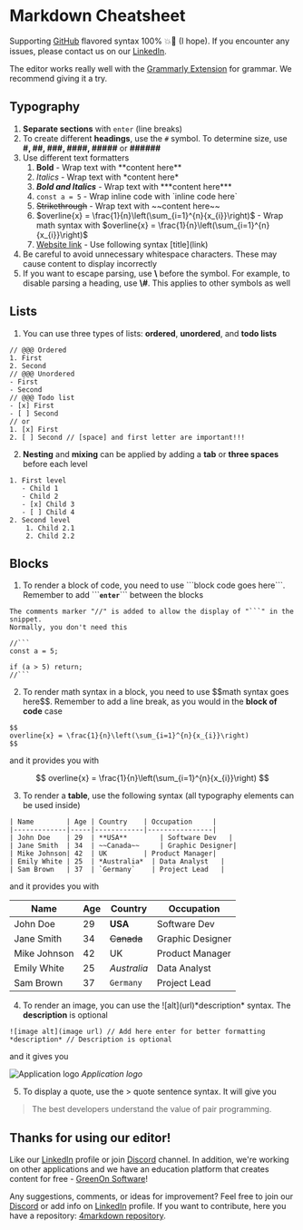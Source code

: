 # Markdown Cheatsheet

Supporting [GitHub](https://github.com) flavored syntax 100% 💥💚 (I hope). If you encounter any issues, please contact us on our [LinkedIn](https://www.linkedin.com/company/greenon-software).

The editor works really well with the [Grammarly Extension](https://chromewebstore.google.com/detail/grammarly-grammar-checker/kbfnbcaeplbcioakkpcpgfkobkghlhen?pli=1) for grammar. We recommend giving it a try.

## Typography

1. **Separate sections** with `enter` (line breaks)
2. To create different **headings**, use the `#` symbol. To determine size, use **#, ##, ###, ####, #####** or **######**
3. Use different text formatters
   1. **Bold** - Wrap text with \*\*content here\*\*
   2. *Italics* - Wrap text with \*content here\*
   3. ***Bold and Italics*** - Wrap text with \*\*\*content here\*\*\*
   4. `const a = 5` - Wrap inline code with \`inline code here\`
   5. ~~Strikethrough~~ - Wrap text with \~\~content here\~\~
   6. $overline{x} = \frac{1}{n}\left(\sum_{i=1}^{n}{x_{i}}\right)$ - Wrap math syntax with \$overline{x} = \frac{1}{n}\left(\sum_{i=1}^{n}{x_{i}}\right)\$
   7. [Website link](https://4markdown.com) - Use following syntax \[title\]\(link\)
4. Be careful to avoid unnecessary whitespace characters. These may cause content to display incorrectly
5. If you want to escape parsing, use **\\** before the symbol. For example, to disable parsing a heading, use **\\#**. This applies to other symbols as well

## Lists

1. You can use three types of lists: **ordered**, **unordered**, and **todo lists**

```
// @@@ Ordered
1. First
2. Second
// @@@ Unordered
- First
- Second
// @@@ Todo list
- [x] First
- [ ] Second
// or
1. [x] First
2. [ ] Second // [space] and first letter are important!!!
```

2. **Nesting** and **mixing** can be applied by adding a **tab** or **three spaces** before each level

```
1. First level
   - Child 1
   - Child 2
   - [x] Child 3
   - [ ] Child 4
2. Second level
    1. Child 2.1
    2. Child 2.2
```

## Blocks

1. To render a block of code, you need to use \`\`\`block code goes here\`\`\`. Remember to add \`\`\`**`enter`**\`\`\` between the blocks

```
The comments marker "//" is added to allow the display of "```" in the snippet. 
Normally, you don't need this

//```
const a = 5;

if (a > 5) return;
//``` 
```

2. To render math syntax in a block, you need to use \$\$math syntax goes here\$\$. Remember to add a line break, as you would in the **block of code** case

```
$$
overline{x} = \frac{1}{n}\left(\sum_{i=1}^{n}{x_{i}}\right)
$$
```

and it provides you with

$$
overline{x} = \frac{1}{n}\left(\sum_{i=1}^{n}{x_{i}}\right)
$$

3. To render a **table**, use the following syntax (all typography elements can be used inside)

```
| Name        | Age | Country    | Occupation     |
|-------------|-----|------------|----------------|
| John Doe    | 29  | **USA**        | Software Dev   |
| Jane Smith  | 34  | ~~Canada~~     | Graphic Designer|
| Mike Johnson| 42  | UK         | Product Manager|
| Emily White | 25  | *Australia*  | Data Analyst   |
| Sam Brown   | 37  | `Germany`    | Project Lead   |
```

and it provides you with

| Name        | Age | Country    | Occupation     |
|-------------|-----|------------|----------------|
| John Doe    | 29  | **USA**       | Software Dev   |
| Jane Smith  | 34  | ~~Canada~~     | Graphic Designer|
| Mike Johnson| 42  | UK         | Product Manager|
| Emily White | 25  | *Australia*  | Data Analyst   |
| Sam Brown   | 37  | `Germany`    | Project Lead   |

4. To render an image, you can use the \!\[alt\]\(url\)\*description\* syntax. The **description** is optional

```
![image alt](image url) // Add here enter for better formatting
*description* // Description is optional
```

and it gives you

![Application logo](/logo-thumbnail.webp)
*Application logo*

5. To display a quote, use the \> quote sentence syntax. It will give you

> The best developers understand the value of pair programming.

## Thanks for using our editor!

Like our [LinkedIn](https://www.linkedin.com/company/greenon-software) profile or join [Discord](https://discord.com/invite/PxXQayT3x3) channel. In addition, we're working on other applications and we have an education platform that creates content for free - [GreenOn Software](https://greenonsoftware.com)! 

Any suggestions, comments, or ideas for improvement? Feel free to join our [Discord](https://discord.com/invite/PxXQayT3x3) or add info on [LinkedIn](https://www.linkedin.com/company/greenon-software) profile. If you want to contribute, here you have a repository: [4markdown repository](https://github.com/polubis/4markdown).